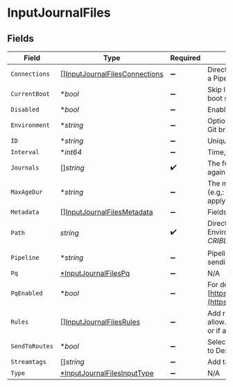 # InputJournalFiles


## Fields

| Field                                                                                                                                             | Type                                                                                                                                              | Required                                                                                                                                          | Description                                                                                                                                       |
| ------------------------------------------------------------------------------------------------------------------------------------------------- | ------------------------------------------------------------------------------------------------------------------------------------------------- | ------------------------------------------------------------------------------------------------------------------------------------------------- | ------------------------------------------------------------------------------------------------------------------------------------------------- |
| `Connections`                                                                                                                                     | [][InputJournalFilesConnections](../../models/shared/inputjournalfilesconnections.md)                                                             | :heavy_minus_sign:                                                                                                                                | Direct connections to Destinations, optionally via a Pipeline or a Pack.                                                                          |
| `CurrentBoot`                                                                                                                                     | **bool*                                                                                                                                           | :heavy_minus_sign:                                                                                                                                | Skip log messages that are not part of the current boot session.                                                                                  |
| `Disabled`                                                                                                                                        | **bool*                                                                                                                                           | :heavy_minus_sign:                                                                                                                                | Enable/disable this input                                                                                                                         |
| `Environment`                                                                                                                                     | **string*                                                                                                                                         | :heavy_minus_sign:                                                                                                                                | Optionally, enable this config only on a specified Git branch. If empty, will be enabled everywhere.                                              |
| `ID`                                                                                                                                              | **string*                                                                                                                                         | :heavy_minus_sign:                                                                                                                                | Unique ID for this input                                                                                                                          |
| `Interval`                                                                                                                                        | **int64*                                                                                                                                          | :heavy_minus_sign:                                                                                                                                | Time, in seconds, between scanning for journals.                                                                                                  |
| `Journals`                                                                                                                                        | []*string*                                                                                                                                        | :heavy_check_mark:                                                                                                                                | The full path of discovered journals are matched against this wildcard list.                                                                      |
| `MaxAgeDur`                                                                                                                                       | **string*                                                                                                                                         | :heavy_minus_sign:                                                                                                                                | The maximum log message age, in duration form (e.g,: 60s, 4h, 3d, 1w).  Default of no value will apply no max age filters.                        |
| `Metadata`                                                                                                                                        | [][InputJournalFilesMetadata](../../models/shared/inputjournalfilesmetadata.md)                                                                   | :heavy_minus_sign:                                                                                                                                | Fields to add to events from this input.                                                                                                          |
| `Path`                                                                                                                                            | *string*                                                                                                                                          | :heavy_check_mark:                                                                                                                                | Directory path to search for journals. Environment variables will be resolved, e.g. $CRIBL_EDGE_FS_ROOT/var/log/journal/$MACHINE_ID.              |
| `Pipeline`                                                                                                                                        | **string*                                                                                                                                         | :heavy_minus_sign:                                                                                                                                | Pipeline to process data from this Source before sending it through the Routes.                                                                   |
| `Pq`                                                                                                                                              | [*InputJournalFilesPq](../../models/shared/inputjournalfilespq.md)                                                                                | :heavy_minus_sign:                                                                                                                                | N/A                                                                                                                                               |
| `PqEnabled`                                                                                                                                       | **bool*                                                                                                                                           | :heavy_minus_sign:                                                                                                                                | For details on Persistent Queues, see: [https://docs.cribl.io/stream/persistent-queues](https://docs.cribl.io/stream/persistent-queues)           |
| `Rules`                                                                                                                                           | [][InputJournalFilesRules](../../models/shared/inputjournalfilesrules.md)                                                                         | :heavy_minus_sign:                                                                                                                                | Add rules to decide which journal objects to allow. Events are generated if no rules are given or if all the rules' expressions evaluate to true. |
| `SendToRoutes`                                                                                                                                    | **bool*                                                                                                                                           | :heavy_minus_sign:                                                                                                                                | Select whether to send data to Routes, or directly to Destinations.                                                                               |
| `Streamtags`                                                                                                                                      | []*string*                                                                                                                                        | :heavy_minus_sign:                                                                                                                                | Add tags for filtering and grouping in @{product}.                                                                                                |
| `Type`                                                                                                                                            | [*InputJournalFilesInputType](../../models/shared/inputjournalfilesinputtype.md)                                                                  | :heavy_minus_sign:                                                                                                                                | N/A                                                                                                                                               |